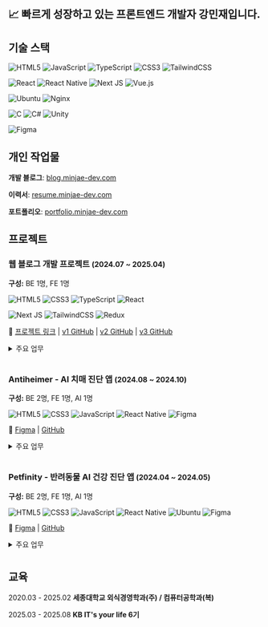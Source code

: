 ## 📈 빠르게 성장하고 있는 프론트엔드 개발자 강민재입니다.

## 기술 스택

![HTML5](https://img.shields.io/badge/html5-%23E34F26.svg?style=for-the-badge&logo=html5&logoColor=white)
![JavaScript](https://img.shields.io/badge/javascript-%23323330.svg?style=for-the-badge&logo=javascript&logoColor=%23F7DF1E)
![TypeScript](https://img.shields.io/badge/typescript-%23007ACC.svg?style=for-the-badge&logo=typescript&logoColor=white)
![CSS3](https://img.shields.io/badge/css3-%231572B6.svg?style=for-the-badge&logo=css3&logoColor=white)
![TailwindCSS](https://img.shields.io/badge/tailwindcss-%2338B2AC.svg?style=for-the-badge&logo=tailwind-css&logoColor=white)

![React](https://img.shields.io/badge/react-%2320232a.svg?style=for-the-badge&logo=react&logoColor=%2361DAFB)
![React Native](https://img.shields.io/badge/react_native-%2320232a.svg?style=for-the-badge&logo=react&logoColor=%2361DAFB)
![Next JS](https://img.shields.io/badge/Next-black?style=for-the-badge&logo=next.js&logoColor=white)
![Vue.js](https://img.shields.io/badge/Vue.js-35495E?style=for-the-badge&logo=vuedotjs&logoColor=4FC08D)

![Ubuntu](https://img.shields.io/badge/Ubuntu-E95420?style=for-the-badge&logo=ubuntu&logoColor=white)
![Nginx](https://img.shields.io/badge/Nginx-009639?logo=nginx&logoColor=white&style=for-the-badge)

![C](https://img.shields.io/badge/c-%2300599C.svg?style=for-the-badge&logo=c&logoColor=white)
![C#](https://img.shields.io/badge/c%23-%23239120.svg?style=for-the-badge&logo=c&logoColor=white)
![Unity](https://img.shields.io/badge/unity-%23000000.svg?style=for-the-badge&logo=unity&logoColor=white)

![Figma](https://img.shields.io/badge/Figma-F24E1E?style=for-the-badge&logo=figma&logoColor=white)

## 개인 작업물

**개발 블로그**: [blog.minjae-dev.com](https://blog.minjae-dev.com)

**이력서**: [resume.minjae-dev.com](https://resume.minjae-dev.com)

**포트폴리오**: [portfolio.minjae-dev.com](https://portfolio.minjae-dev.com)

## 프로젝트

<h3>웹 블로그 개발 프로젝트 <span style="font-size: 0.9rem;">(2024.07 ~ 2025.04)</span></h3>
<p><strong>구성:</strong> BE 1명, FE 1명</p>

![HTML5](https://img.shields.io/badge/html5-%23E34F26.svg?style=for-the-badge&logo=html5&logoColor=white)
![CSS3](https://img.shields.io/badge/css3-%231572B6.svg?style=for-the-badge&logo=css3&logoColor=white)
![TypeScript](https://img.shields.io/badge/typescript-%23007ACC.svg?style=for-the-badge&logo=typescript&logoColor=white)
![React](https://img.shields.io/badge/react-%2320232a.svg?style=for-the-badge&logo=react&logoColor=%2361DAFB)

![Next JS](https://img.shields.io/badge/Next-black?style=for-the-badge&logo=next.js&logoColor=white)
![TailwindCSS](https://img.shields.io/badge/tailwindcss-%2338B2AC.svg?style=for-the-badge&logo=tailwind-css&logoColor=white)
![Redux](https://img.shields.io/badge/redux-764ABC?style=for-the-badge&logo=redux&logoColor=white)
</p>

<p>
    🔗 <a href="https://blog.minjae-dev.com" target="_blank">프로젝트 링크</a> | <a href="https://github.com/Dong-Ian/blog-front" target="_blank">v1 GitHub</a> | 
    <a href="https://github.com/Dong-Ian/blog-typescript" target="_blank">v2 GitHub</a> | <a href="https://github.com/Dong-Ian/blog-nextjs" target="_blank">v3 GitHub</a> 
</p>
<details>
<summary>주요 업무</summary>
<ul>
    <li>프론트엔드 전반 구현 및 컴포넌트 설계</li>
    <li>기존 React SPA를 App Router 기반 Next.js로 마이그레이션</li>
    <li>SSR 및 SEO 최적화를 고려한 페이지 구조 재설계</li>
    <li>pnpm + PM2 기반 서버 빌드 및 운영 환경 구성</li>
    <li>Nginx 리버스 프록시 설정을 통한 도메인 연결</li>
</ul>
</details>

#

<h3>Antiheimer - AI 치매 진단 앱 <span style="font-size: 0.9rem;">(2024.08 ~ 2024.10)</span></h3>
<p><strong>구성:</strong> BE 2명, FE 1명, AI 1명</p>

![HTML5](https://img.shields.io/badge/html5-%23E34F26.svg?style=for-the-badge&logo=html5&logoColor=white)
![CSS3](https://img.shields.io/badge/css3-%231572B6.svg?style=for-the-badge&logo=css3&logoColor=white)
![JavaScript](https://img.shields.io/badge/javascript-%23323330.svg?style=for-the-badge&logo=javascript&logoColor=%23F7DF1E)
![React Native](https://img.shields.io/badge/react_native-%2320232a.svg?style=for-the-badge&logo=react&logoColor=%2361DAFB)
![Figma](https://img.shields.io/badge/Figma-F24E1E?style=for-the-badge&logo=figma&logoColor=white)

</p>
<p>
    🔗 <a href="https://www.figma.com/design/LZWdPq4109sUNzgczWdO04/Petfinity?node-id=0-1&t=QmBlzyGI4qGOREqU-1">Figma</a> |
    <a href="https://github.com/Capstone-Petfinity/front-ian" target="_blank">GitHub</a>
</p>

<details>
<summary>주요 업무</summary>
<ul>
    <li>React Native 기반 모바일 앱 개발</li>
    <li>HealthKit 연동 사용자 건강 데이터 시각화</li>
    <li>React Native Maps로 위치 표시 구현</li>
</ul>
</details>

#

<h3>Petfinity - 반려동물 AI 건강 진단 앱 <span style="font-size: 0.9rem;">(2024.04 ~ 2024.05)</span></h3>
<p><strong>구성:</strong> BE 2명, FE 1명, AI 1명</p>
    
![HTML5](https://img.shields.io/badge/html5-%23E34F26.svg?style=for-the-badge&logo=html5&logoColor=white)
![CSS3](https://img.shields.io/badge/css3-%231572B6.svg?style=for-the-badge&logo=css3&logoColor=white)
![JavaScript](https://img.shields.io/badge/javascript-%23323330.svg?style=for-the-badge&logo=javascript&logoColor=%23F7DF1E)
![React Native](https://img.shields.io/badge/react_native-%2320232a.svg?style=for-the-badge&logo=react&logoColor=%2361DAFB)
![Ubuntu](https://img.shields.io/badge/Ubuntu-E95420?style=for-the-badge&logo=ubuntu&logoColor=white)
![Figma](https://img.shields.io/badge/Figma-F24E1E?style=for-the-badge&logo=figma&logoColor=white)

</p>
<p>
    🔗 <a href="https://www.figma.com/design/LZWdPq4109sUNzgczWdO04/Petfinity?node-id=0-1&t=QmBlzyGI4qGOREqU-1">Figma</a> |
    <a href="https://github.com/AntiHeimer/front-RN" target="_blank">GitHub</a>
</p>

<details>
<summary>주요 업무</summary>
<ul>
    <li>React Native 기반 크로스플랫폼 앱 개발</li>
    <li>카메라·갤러리 연동 이미지 업로드 기능 구현</li>
    <li>Figma 기반 UI 시스템 구축 및 디자인</li>
    <li>Spring Boot 기반 백엔드 서버 및 Python AI 서버 구축 및 배포</li>
</ul>
</details>

#

## 교육

2020.03 - 2025.02 **세종대학교 외식경영학과(주) / 컴퓨터공학과(복)**

2025.03 - 2025.08 **KB IT's your life 6기**
